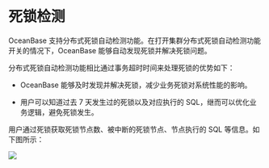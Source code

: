 # 死锁检测

OceanBase 支持分布式死锁自动检测功能。在打开集群分布式死锁自动检测功能开关的情况下，OceanBase 能够自动发现死锁并解决死锁问题。

分布式死锁自动检测功能相比通过事务超时时间来处理死锁的优势如下：

* OceanBase 能够及时发现并解决死锁，减少业务死锁对系统性能的影响。

* 用户可以知道过去 7 天发生过的死锁以及对应执行的 SQL，继而可以优化业务逻辑，避免死锁发生。

用户通过死锁获取死锁节点数、被中断的死锁节点、节点执行的 SQL 等信息。如下图所示：

![](https://intranetproxy.alipay.com/skylark/lark/0/2022/png/217144/1653270542407-04472941-e7f3-4f44-a769-0b6ae883d5c0.png)
